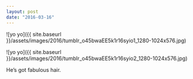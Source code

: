 ```yaml
---
layout: post
date: "2016-03-16"
---
```


![yo yo]({{ site.baseurl }}/assets/images/2016/tumblr_o45bwaEE5k1r16syio1_1280-1024x576.jpg)

![yo yo]({{ site.baseurl }}/assets/images/2016/tumblr_o45bwaEE5k1r16syio2_1280-1024x576.jpg)

He’s got fabulous hair.
